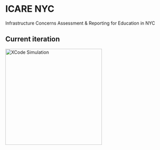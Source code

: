 # ICARE NYC
Infrastructure Concerns Assessment & Reporting for Education in NYC

## Current iteration

<img src="version1.gif" alt="XCode Simulation" width="300"/>
